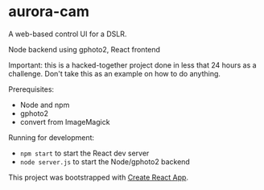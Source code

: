 # aurora-cam

A web-based control UI for a DSLR.

Node backend using gphoto2, React frontend

Important: this is a hacked-together project done in less that 24 hours as a challenge. Don't take this as an example on how to do anything.

Prerequisites:
* Node and npm
* gphoto2
* convert from ImageMagick

Running for development:
* `npm start` to start the React dev server
* `node server.js` to start the Node/gphoto2 backend

This project was bootstrapped with [Create React App](https://github.com/facebookincubator/create-react-app).
